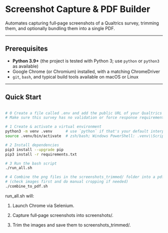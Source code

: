 # Screenshot Capture & PDF Builder

Automates capturing full‑page screenshots of a Qualtrics survey, trimming them, and optionally bundling them into a single PDF.

---

## Prerequisites

- **Python 3.9+** (the project is tested with Python 3; use `python` or `python3` as available)
- Google Chrome (or Chromium) installed, with a matching ChromeDriver
- `git`, `bash`, and typical build tools available on macOS or Linux

---

## Quick Start

```bash

# 0 Create a file called .env and add the public URL of your Qualtrics survey
# Make sure this survey has no validation or force response requirements

# 1 Create & activate a virtual environment
python3 -m venv .venv      # use `python` if that's your default interpreter
source .venv/bin/activate  # zsh/bash; Windows PowerShell: .venv\\Scripts\\Activate.ps1

# 2 Install dependencies
pip3 install --upgrade pip
pip3 install -r requirements.txt

# 3 Run the bash script
./run_all.sh

# 4 Combine the png files in the screenshots_trimmed/ folder into a pdf
# (check images first and do manual cropping if needed)
./combine_to_pdf.sh
```

run_all.sh will:

1. Launch Chrome via Selenium.

2. Capture full‑page screenshots into screenshots/.

3. Trim the images and save them to screenshots_trimmed/.
